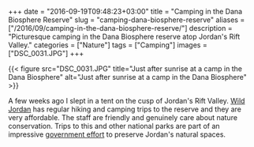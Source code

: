 +++
date = "2016-09-19T09:48:23+03:00"
title = "Camping in the Dana Biosphere Reserve"
slug = "camping-dana-biosphere-reserve"
aliases = ["/2016/09/camping-in-the-dana-biosphere-reserve/"]
description = "Picturesque camping in the Dana Biosphere reserve atop Jordan's Rift Valley."
categories = ["Nature"]
tags = ["Camping"]
images = ["DSC_0031.JPG"]
+++

{{< figure src="DSC_0031.JPG" title="Just after sunrise at a camp in the Dana Biosphere" alt="Just after sunrise at a camp in the Dana Biosphere" >}}

A few weeks ago I slept in a tent on the cusp of Jordan's Rift Valley. [Wild Jordan](https://wildjordan.com/) has regular hiking and camping trips to the reserve and they are very affordable. The staff are friendly and genuinely care about nature conservation. Trips to this and other national parks are part of an impressive [government effort](http://www.rscn.org.jo/) to preserve Jordan's natural spaces.

<!--more-->
